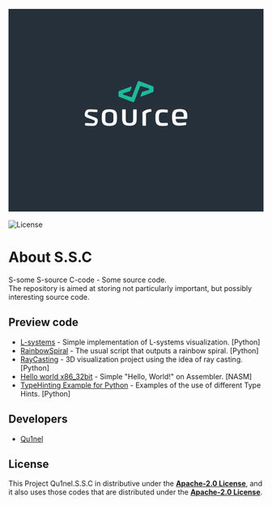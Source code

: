 <p align="center">
  <img src="https://github.com/Qu1nel/S.S.C/blob/github/.github/source.png" height=400px />
</p>
<img src="https://img.shields.io/github/license/Qu1nel/S.S.C?color=g" alt="License" />

# About S.S.C

S-some S-source C-code - Some source code.\
The repository is aimed at storing not particularly important, but possibly interesting source code.

## Preview code

- [L-systems](src/Python/L-systems/) - Simple implementation of L-systems visualization. [Python]
- [RainbowSpiral](src/Python/RainbowSpiral) - The usual script that outputs a rainbow spiral. [Python]
- [RayCasting](src/Python/RayCasting) - 3D visualization project using the idea of ray casting. [Python]
- [Hello world x86_32bit](src/Assembly/Hello_world_x86_32) - Simple "Hello, World!" on Assembler. [NASM]
- [TypeHinting Example for Python](src/Python/TypeHinting) - Examples of the use of different Type Hints. [Python]

## Developers

- [Qu1nel](https://github.com/Qu1nel)

## License

This Project Qu1nel.S.S.C in distributive under the **[Apache-2.0 License](./LICENSE)**, and it also uses those codes that are
distributed under the **[Apache-2.0 License](./LICENSE)**.
